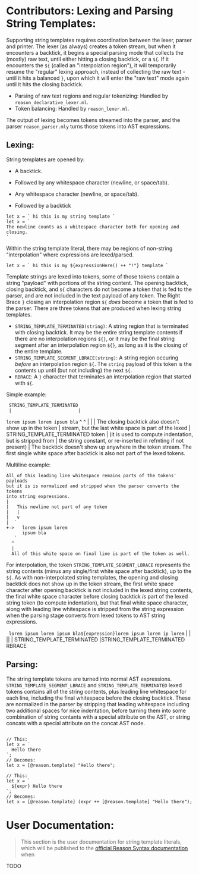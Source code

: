 
Contributors: Lexing and Parsing String Templates:
===================================================
Supporting string templates requires coordination between the lexer, parser and
printer. The lexer (as always) creates a token stream, but when it encounters a
backtick, it begins a special parsing mode that collects the (mostly) raw text,
until either hitting a closing backtick, or a `${`. If it encounters the `${`
(called an "interpolation region"), it will temporarily resume the "regular"
lexing approach, instead of collecting the raw text - until it hits a balanced
`}`, upon which it will enter the "raw text" mode again until it hits the
closing backtick.

- Parsing of raw text regions and regular tokenizing: Handled by
  `reason_declarative_lexer.ml`.
- Token balancing: Handled by `reason_lexer.ml`.

The output of lexing becomes tokens streamed into the parser, and the parser
`reason_parser.mly` turns those tokens into AST expressions.

## Lexing:

String templates are opened by:
- A backtick.
- Followed by any whitespace character (newline, or space/tab).

- Any whitespace character (newline, or space/tab).
- Followed by a backtick

```reason
let x = ` hi this is my string template `
let x = `
The newline counts as a whitespace character both for opening and closing.
`

```

Within the string template literal, there may be regions of non-string
"interpolation" where expressions are lexed/parsed.

```reason
let x = ` hi this is my ${expressionHere() ++ "!"} template `
```

Template strings are lexed into tokens, some of those tokens contain a string
"payload" with portions of the string content.
The opening backtick, closing backtick, and `${` characters do not become a
token that is fed to the parser, and are not included in the text payload of
any token. The Right Brace `}` closing an interpolation region `${` _does_
become a token that is fed to the parser. There are three tokens that are
produced when lexing string templates.

- `STRING_TEMPLATE_TERMINATED(string)`: A string region that is terminated with
  closing backtick. It may be the entire string template contents if there are
  no interpolation regions `${}`, or it may be the final string segment after
  an interpolation region `${}`, as long as it is the closing of the entire
  template.
- `STRING_TEMPLATE_SEGMENT_LBRACE(string)`: A string region occuring _before_
  an interpolation region `${`. The `string` payload of this token is the
  contents up until (but not including) the next `${`.
- `RBRACE`: A `}` character that terminates an interpolation region that
  started with `${`.

Simple example:

     STRING_TEMPLATE_TERMINATED
     |                         |
   ` lorem ipsum lorem ipsum bla `
    ^                          ^
    |                          |
    |                The closing backtick also doesn't show up in the token
    |                stream, but the last white space is part of the lexed
    |                STRING_TEMPLATE_TERMINATED token
    |                (it is used to compute indentation, but is stripped from
    |                the string constant, or re-inserted in refmting if not present)
    |
    The backtick doesn't show up anywhere in the token stream.  The first
    single white space after backtick is also not part of the lexed tokens.

Multiline example:

    All of this leading line whitespace remains parts of the tokens' payloads
    but it is is normalized and stripped when the parser converts the tokens
    into string expressions.
    |
    |   This newline not part of any token
    |   |
    |   v
    |  `
    +->   lorem ipsum lorem
          ipsum bla
       `
      ^
      |
      All of this white space on final line is part of the token as well.


For interpolation, the token `STRING_TEMPLATE_SEGMENT_LBRACE` represents the
string contents (minus any single/first white space after backtick), up to the
`${`. As with non-interpolated string templates, the opening and closing
backtick does not show up in the token stream, the first white space character
after opening backtick is not included in the lexed string contents, the final
white space character before closing backtick *is* part of the lexed string
token (to compute indentation), but that final white space character, along
with leading line whitespace is stripped from the string expression when the
parsing stage converts from lexed tokens to AST string expressions.

   ` lorem ipsum lorem ipsum bla${expression}lorem ipsum lorem ip lorem`
     |                         |            ||                        |
     STRING_TEMPLATE_TERMINATED             |STRING_TEMPLATE_TERMINATED
                                      RBRACE
## Parsing:

The string template tokens are turned into normal AST expressions.
`STRING_TEMPLATE_SEGMENT_LBRACE` and `STRING_TEMPLATE_TERMINATED` lexed tokens
contains all of the string contents, plus leading line whitespace for each
line, including the final whitespace before the closing backtick. These are
normalized in the parser by stripping that leading whitespace including two
additional spaces for nice indentation, before turning them into some
combination of string contants with a special attribute on the AST, or string
concats with a special attribute on the concat AST node.

```reason

// This:
let x = `
  Hello there
`;
// Becomes:
let x = [@reason.template] "Hello there";

// This:
let x = `
  ${expr} Hello there
`;
// Becomes:
let x = [@reason.template] (expr ++ [@reason.template] "Hello there");

```

User Documentation:
===================
> This section is the user documentation for string template literals, which
> will be published to the [official Reason Syntax
> documentation](https://reasonml.github.io/) when 

TODO
